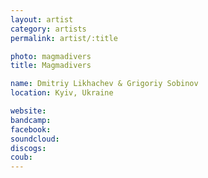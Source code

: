 ```yaml
---
layout: artist
category: artists
permalink: artist/:title

photo: magmadivers
title: Magmadivers

name: Dmitriy Likhachev & Grigoriy Sobinov
location: Kyiv, Ukraine

website: 
bandcamp: 
facebook: 
soundcloud: 
discogs: 
coub: 
---
```

